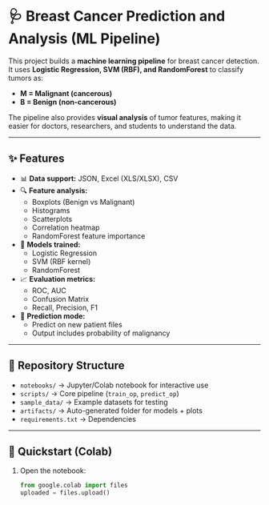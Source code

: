 # 🩺 Breast Cancer Prediction and Analysis (ML Pipeline)

This project builds a **machine learning pipeline** for breast cancer detection.  
It uses **Logistic Regression, SVM (RBF), and RandomForest** to classify tumors as:
- **M = Malignant (cancerous)**
- **B = Benign (non-cancerous)**

The pipeline also provides **visual analysis** of tumor features, making it easier for doctors, researchers, and students to understand the data.

---

## ✨ Features
- 📊 **Data support:** JSON, Excel (XLS/XLSX), CSV
- 🔍 **Feature analysis:**
  - Boxplots (Benign vs Malignant)
  - Histograms
  - Scatterplots
  - Correlation heatmap
  - RandomForest feature importance
- 🤖 **Models trained:**
  - Logistic Regression
  - SVM (RBF kernel)
  - RandomForest
- 📈 **Evaluation metrics:**
  - ROC, AUC
  - Confusion Matrix
  - Recall, Precision, F1
- 🧪 **Prediction mode:**
  - Predict on new patient files
  - Output includes probability of malignancy

---

## 📂 Repository Structure
- `notebooks/` → Jupyter/Colab notebook for interactive use
- `scripts/` → Core pipeline (`train_op`, `predict_op`)
- `sample_data/` → Example datasets for testing
- `artifacts/` → Auto-generated folder for models + plots
- `requirements.txt` → Dependencies

---

## 🚀 Quickstart (Colab)

1. Open the notebook:
   ```python
   from google.colab import files
   uploaded = files.upload()
